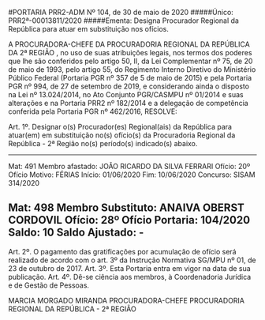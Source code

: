 #PORTARIA PRR2-ADM Nº 104, de 30 de maio de 2020
#####Único: PRR2ª-00013811/2020
#####Ementa: Designa Procurador Regional da República para atuar em substituição nos ofícios.

A PROCURADORA-CHEFE DA PROCURADORIA REGIONAL DA REPÚBLICA DA 2ª REGIÃO , no uso de suas atribuições legais, nos termos dos poderes que lhe são conferidos pelo artigo 50, II, da Lei Complementar nº 75, de 20 de maio de 1993, pelo artigo 55, do Regimento Interno Diretivo do Ministério Público Federal (Portaria PGR nº 357 de 5 de maio de 2015) e pela Portaria PGR nº 994, de 27 de setembro de 2019, e considerando ainda o disposto na Lei nº 13.024/2014, no Ato Conjunto PGR/CASMPU nº 01/2014 e suas alterações e na Portaria PRR2 nº 182/2014 e a delegação de competência conferida pela Portaria PGR nº 462/2016, RESOLVE:

Art. 1º. Designar o(s) Procurador(es) Regional(ais) da República para atuar(em) em substituição no(s) ofício(s) da Procuradoria Regional da República - 2ª Região no(s) período(s) indicado(s) abaixo.

-----
Mat: 491
Membro afastado: JOÃO RICARDO DA SILVA FERRARI
Ofício: 20º Ofício
Motivo: FÉRIAS
Início: 01/06/2020 Fim: 10/06/2020
Concurso: SISAM 314/2020

Mat: 498
Membro Substituto: ANAIVA OBERST CORDOVIL
Ofício: 28º Ofício
Portaria: 104/2020
Saldo: 10
Saldo Ajustado: -
-----

Art. 2º. O pagamento das gratificações por acumulação de ofício será realizado de acordo com o art. 3º da Instrução Normativa SG/MPU nº 01, de 23 de outubro de 2017.
Art. 3º. Esta Portaria entra em vigor na data de sua publicação.
Art. 4º. Dê-se ciência aos membros, à Coordenadoria Jurídica e de Gestão de Pessoas.

MARCIA MORGADO MIRANDA
PROCURADORA-CHEFE
PROCURADORIA REGIONAL DA REPÚBLICA - 2ª REGIÃO

